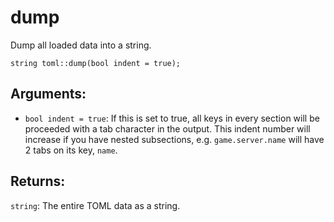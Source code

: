 # dump
Dump all loaded data into a string.

`string toml::dump(bool indent = true);`

## Arguments:
- `bool indent = true`: If this is set to true, all keys in every section will be proceeded with a tab character in the output. This indent number will increase if you have nested subsections, e.g. `game.server.name` will have 2 tabs on its key, `name`.

## Returns:
`string`: The entire TOML data as a string.
